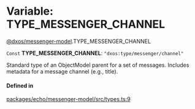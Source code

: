 # Variable: TYPE\_MESSENGER\_CHANNEL

[@dxos/messenger-model](../modules/dxos_messenger_model.md).TYPE_MESSENGER_CHANNEL

 `Const` **TYPE\_MESSENGER\_CHANNEL**: ``"dxos:type/messenger/channel"``

Standard type of an ObjectModel parent for a set of messages.
Includes metadata for a message channel (e.g., title).

#### Defined in

[packages/echo/messenger-model/src/types.ts:9](https://github.com/dxos/dxos/blob/main/packages/echo/messenger-model/src/types.ts#L9)
